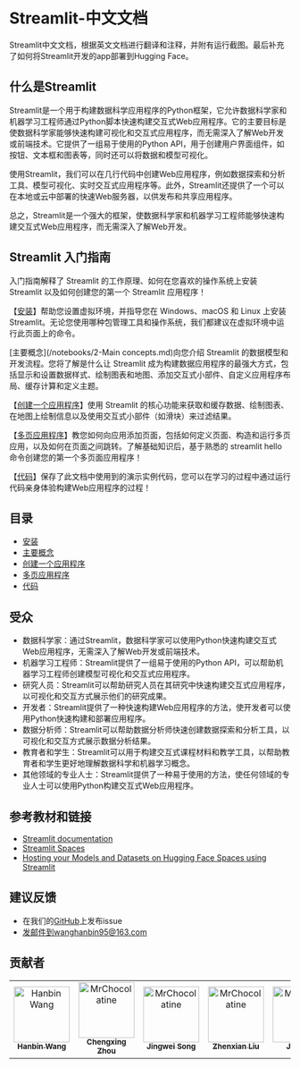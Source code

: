 # Streamlit-中文文档
Streamlit中文文档，根据英文文档进行翻译和注释，并附有运行截图。最后补充了如何将Streamlit开发的app部署到Hugging Face。
## 什么是Streamlit
Streamlit是一个用于构建数据科学应用程序的Python框架，它允许数据科学家和机器学习工程师通过Python脚本快速构建交互式Web应用程序。它的主要目标是使数据科学家能够快速构建可视化和交互式应用程序，而无需深入了解Web开发或前端技术。它提供了一组易于使用的Python API，用于创建用户界面组件，如按钮、文本框和图表等，同时还可以将数据和模型可视化。

使用Streamlit，我们可以在几行代码中创建Web应用程序，例如数据探索和分析工具、模型可视化、实时交互式应用程序等。此外，Streamlit还提供了一个可以在本地或云中部署的快速Web服务器，以供发布和共享应用程序。

总之，Streamlit是一个强大的框架，使数据科学家和机器学习工程师能够快速构建交互式Web应用程序，而无需深入了解Web开发。
## Streamlit 入门指南
入门指南解释了 Streamlit 的工作原理、如何在您喜欢的操作系统上安装 Streamlit 以及如何创建您的第一个 Streamlit 应用程序！

【[安装]()】帮助您设置虚拟环境，并指导您在 Windows、macOS 和 Linux 上安装 Streamlit。无论您使用哪种包管理工具和操作系统，我们都建议在虚拟环境中运行此页面上的命令。

[主要概念](/notebooks/2-Main concepts.md)向您介绍 Streamlit 的数据模型和开发流程。您将了解是什么让 Streamlit 成为构建数据应用程序的最强大方式，包括显示和设置数据样式、绘制图表和地图、添加交互式小部件、自定义应用程序布局、缓存计算和定义主题。

【[创建一个应用程序]()】使用 Streamlit 的核心功能来获取和缓存数据、绘制图表、在地图上绘制信息以及使用交互式小部件（如滑块）来过滤结果。

【[多页应用程序]()】教您如何向应用添加页面，包括如何定义页面、构造和运行多页应用，以及如何在页面之间跳转。了解基础知识后，基于熟悉的 streamlit hello 命令创建您的第一个多页面应用程序！

【[代码]()】保存了此文档中使用到的演示实例代码，您可以在学习的过程中通过运行代码亲身体验构建Web应用程序的过程！
## 目录
- [安装]()
- [主要概念]()
- [创建一个应用程序]()
- [多页应用程序]()
- [代码]()

## 受众
- 数据科学家：通过Streamlit，数据科学家可以使用Python快速构建交互式Web应用程序，无需深入了解Web开发或前端技术。
- 机器学习工程师：Streamlit提供了一组易于使用的Python API，可以帮助机器学习工程师创建模型可视化和交互式应用程序。
- 研究人员：Streamlit可以帮助研究人员在其研究中快速构建交互式应用程序，以可视化和交互方式展示他们的研究成果。
- 开发者：Streamlit提供了一种快速构建Web应用程序的方法，使开发者可以使用Python快速构建和部署应用程序。
- 数据分析师：Streamlit可以帮助数据分析师快速创建数据探索和分析工具，以可视化和交互方式展示数据分析结果。
- 教育者和学生：Streamlit可以用于构建交互式课程材料和教学工具，以帮助教育者和学生更好地理解数据科学和机器学习概念。
- 其他领域的专业人士：Streamlit提供了一种易于使用的方法，使任何领域的专业人士可以使用Python构建交互式Web应用程序。

## 参考教材和链接
- [Streamlit documentation](https://docs.streamlit.io/)
- [Streamlit Spaces](https://huggingface.co/docs/hub/spaces-sdks-streamlit)
- [Hosting your Models and Datasets on Hugging Face Spaces using Streamlit](https://huggingface.co/blog/streamlit-spaces)

## 建议反馈
- 在我们的[GitHub]()上发布issue
- 发邮件到wanghanbin95@163.com

## 贡献者
<!-- readme: contributors -start -->
<table>
<tr>
    <td align="center">
        <a href="https://github.com/wanghanbinpanda">
            <img src="https://avatars.githubusercontent.com/u/110799172?v=4" width="100;" alt="Hanbin Wang"/>
            <br />
            <sub><b>Hanbin Wang</b></sub>
        </a>
    </td>
    <td align="center">
        <a href="https://github.com/xiningin">
            <img src="https://avatars.githubusercontent.com/u/101446464?v=4" width="100;" alt="MrChocolatine"/>
            <br />
            <sub><b>Chengxing Zhou</b></sub>
        </a>
    </td>
    <td align="center">
        <a href="https://github.com/5SSjw">
            <img src="https://avatars.githubusercontent.com/u/103640865?v=4" width="100;" alt="MrChocolatine"/>
            <br />
            <sub><b>Jingwei Song</b></sub>
        </a>
    </td>
    <td align="center">
        <a href="https://github.com/LiuZhenxian123">
            <img src="https://avatars.githubusercontent.com/u/74361989?v=4" width="100;" alt="MrChocolatine"/>
            <br />
            <sub><b>Zhenxian Liu</b></sub>
        </a>
    </td>
        <td align="center">
        <a href="https://github.com/bitWizrd">
            <img src="https://avatars.githubusercontent.com/u/92362732?v=4" width="100;" alt="MrChocolatine"/>
            <br />
            <sub><b>Jay Wei</b></sub>
        </a>
    </td>
</tr>
</table>
<!-- readme: contributors -end -->
